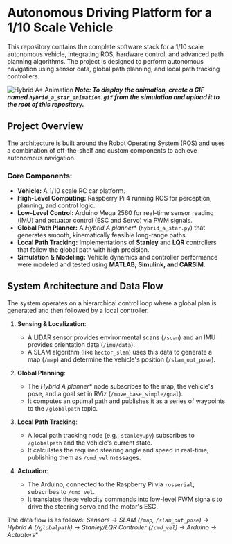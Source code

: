 # Autonomous Driving Platform for a 1/10 Scale Vehicle

This repository contains the complete software stack for a 1/10 scale autonomous vehicle, integrating ROS, hardware control, and advanced path planning algorithms. The project is designed to perform autonomous navigation using sensor data, global path planning, and local path tracking controllers.

![Hybrid A* Animation](hybrid_a_star_animation.gif)
***Note: To display the animation, create a GIF named `hybrid_a_star_animation.gif` from the simulation and upload it to the root of this repository.***

## Project Overview

The architecture is built around the Robot Operating System (ROS) and uses a combination of off-the-shelf and custom components to achieve autonomous navigation.

### Core Components:
*   **Vehicle:** A 1/10 scale RC car platform.
*   **High-Level Computing:** Raspberry Pi 4 running ROS for perception, planning, and control logic.
*   **Low-Level Control:** Arduino Mega 2560 for real-time sensor reading (IMU) and actuator control (ESC and Servo) via PWM signals.
*   **Global Path Planner:** A **Hybrid A* planner** (`hybrid_a_star.py`) that generates smooth, kinematically feasible long-range paths.
*   **Local Path Tracking:** Implementations of **Stanley** and **LQR** controllers that follow the global path with high precision.
*   **Simulation & Modeling:** Vehicle dynamics and controller performance were modeled and tested using **MATLAB, Simulink, and CARSIM**.

## System Architecture and Data Flow

The system operates on a hierarchical control loop where a global plan is generated and then followed by a local controller.

1.  **Sensing & Localization**:
    *   A LIDAR sensor provides environmental scans (`/scan`) and an IMU provides orientation data (`/imu/data`).
    *   A SLAM algorithm (like `hector_slam`) uses this data to generate a map (`/map`) and determine the vehicle's position (`/slam_out_pose`).

2.  **Global Planning**:
    *   The **Hybrid A* planner** node subscribes to the map, the vehicle's pose, and a goal set in RViz (`/move_base_simple/goal`).
    *   It computes an optimal path and publishes it as a series of waypoints to the `/globalpath` topic.

3.  **Local Path Tracking**:
    *   A local path tracking node (e.g., `stanley.py`) subscribes to `/globalpath` and the vehicle's current state.
    *   It calculates the required steering angle and speed in real-time, publishing them as `/cmd_vel` messages.

4.  **Actuation**:
    *   The Arduino, connected to the Raspberry Pi via `rosserial`, subscribes to `/cmd_vel`.
    *   It translates these velocity commands into low-level PWM signals to drive the steering servo and the motor's ESC.

The data flow is as follows:
**Sensors → SLAM (`/map`, `/slam_out_pose`) → Hybrid A* (`/globalpath`) → Stanley/LQR Controller (`/cmd_vel`) → Arduino → Actuators**


